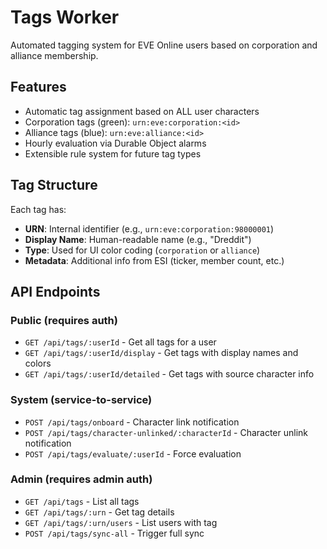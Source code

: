 # Tags Worker

Automated tagging system for EVE Online users based on corporation and alliance membership.

## Features

- Automatic tag assignment based on ALL user characters
- Corporation tags (green): `urn:eve:corporation:<id>`
- Alliance tags (blue): `urn:eve:alliance:<id>`
- Hourly evaluation via Durable Object alarms
- Extensible rule system for future tag types

## Tag Structure

Each tag has:

- **URN**: Internal identifier (e.g., `urn:eve:corporation:98000001`)
- **Display Name**: Human-readable name (e.g., "Dreddit")
- **Type**: Used for UI color coding (`corporation` or `alliance`)
- **Metadata**: Additional info from ESI (ticker, member count, etc.)

## API Endpoints

### Public (requires auth)

- `GET /api/tags/:userId` - Get all tags for a user
- `GET /api/tags/:userId/display` - Get tags with display names and colors
- `GET /api/tags/:userId/detailed` - Get tags with source character info

### System (service-to-service)

- `POST /api/tags/onboard` - Character link notification
- `POST /api/tags/character-unlinked/:characterId` - Character unlink notification
- `POST /api/tags/evaluate/:userId` - Force evaluation

### Admin (requires admin auth)

- `GET /api/tags` - List all tags
- `GET /api/tags/:urn` - Get tag details
- `GET /api/tags/:urn/users` - List users with tag
- `POST /api/tags/sync-all` - Trigger full sync
